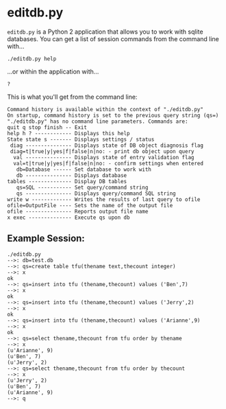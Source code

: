 # editdb.py

`editdb.py` is a Python 2 application that allows you to work with
sqlite databases. You can get a list of session commands from the
command line with...

    ./editdb.py help

...or within the application with...

    ?

This is what you'll get from the command line:

```
Command history is available within the context of "./editdb.py"
On startup, command history is set to the previous query string (qs=)
"./editdb.py" has no command line parameters. Commands are:
quit q stop finish -- Exit
help h ? ------------ Displays this help
State state s ------- Displays settings / status
 diag --------------- Displays state of DB object diagnosis flag
 diag=t|true|y|yes|f|false|n|no: - print db object upon query
  val --------------- Displays state of entry validation flag
  val=t|true|y|yes|f|false|n|no: - confirm settings when entered
   db=Database ------ Set database to work with
   db --------------- Displays database
tables -------------- Display DB tables
   qs=SQL ----------- Set query/command string
   qs --------------- Displays query/command SQL string
write w ------------- Writes the results of last query to ofile
ofile=OutputFile ---- Sets the name of the output file
ofile --------------- Reports output file name
x exec -------------- Execute qs upon db
```

## Example Session:

```
./editdb.py
-->: db=test.db
-->: qs=create table tfu(thename text,thecount integer)
-->: x
ok
-->: qs=insert into tfu (thename,thecount) values ('Ben',7)
-->: x
ok
-->: qs=insert into tfu (thename,thecount) values ('Jerry',2)
-->: x
ok
-->: qs=insert into tfu (thename,thecount) values ('Arianne',9)
-->: x
ok
-->: qs=select thename,thecount from tfu order by thename
-->: x
(u'Arianne', 9)
(u'Ben', 7)
(u'Jerry', 2)
-->: qs=select thename,thecount from tfu order by thecount
-->: x
(u'Jerry', 2)
(u'Ben', 7)
(u'Arianne', 9)
-->: q
```

